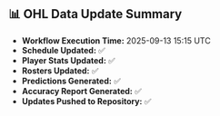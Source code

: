 ## 📊 OHL Data Update Summary
- **Workflow Execution Time:** 2025-09-13 15:15 UTC
- **Schedule Updated:** ✅
- **Player Stats Updated:** ✅
- **Rosters Updated:** ✅
- **Predictions Generated:** ✅
- **Accuracy Report Generated:** ✅
- **Updates Pushed to Repository:** ✅
